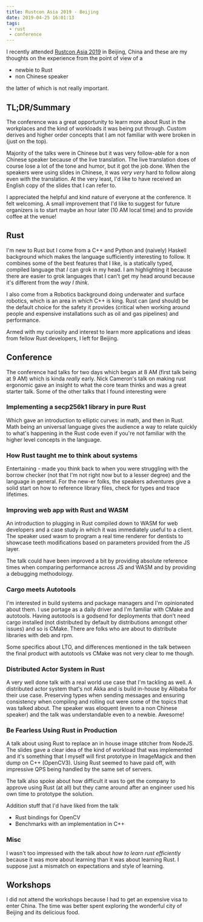 ```yaml
---
title: Rustcon Asia 2019 - Beijing
date: 2019-04-25 16:01:13
tags:
 - rust
 - conference
---
```


I recently attended [Rustcon Asia 2019](https://rustcon.asia) in Beijing, China
and these are my thoughts on the experience from the point of view of a

* newbie to Rust
* non Chinese speaker

the latter of which is not really important.

## TL;DR/Summary

The conference was a great opportunity to learn more about Rust in the
workplaces and the kind of workloads it was being put through. Custom derives
and higher order concepts that I am not familiar with were broken in (just on
the top).

Majority of the talks were in Chinese but it was very follow-able for a non
Chinese speaker because of the live translation. The live translation does of
course lose a lot of the tone and humor, but it got the job done. When the
speakers were using slides in Chinese, it was *very very* hard to follow along
even with the translation. At the very least, I'd like to have received an
English copy of the slides that I can refer to.

I appreciated the helpful and kind nature of everyone at the conference. It felt
welcoming. A small improvement that I'd like to suggest for future organizers is
to start maybe an hour later (10 AM local time) and to provide
coffee at the venue!

## Rust

I'm new to Rust but I come from a C++ and Python and (naively) Haskell
background which makes the language sufficiently interesting to follow. It
combines some of the best features that I like, is a statically typed, compiled
language that *I* can grok in my head. I am highlighting it because there are
easier to grok languages that I can't get my head around because it's different
from the *way I think*.

I also come from a Robotics background doing underwater and surface robotics,
which is an area in which C++ is king. Rust can (and should) be the default
choice for the safety it provides (critical when working around people and
expensive installations such as oil and gas pipelines) and performance.

Armed with my curiosity and interest to learn more applications and ideas from
fellow Rust developers, I left for Beijing.

## Conference

The conference had talks for two days which began at 8 AM (first talk being at
9 AM) which is kinda *really* early. Nick Cameron's talk on making rust
ergonomic gave an insight to what the core team thinks and was a great starter
talk. Some of the other talks that I found interesting were

### Implementing a secp256k1 library in pure Rust

Which gave an introduction to elliptic curves: in math, and then in Rust. Math
being an universal language gives the audience a way to relate quickly to what's
happening in the Rust code even if you're not familiar with the higher level
concepts in the language.

### How Rust taught me to think about systems

Entertaining - made you think back to when you were struggling with the borrow
checker (not that I'm not right now but to a lesser degree) and the language in
general. For the new-er folks, the speakers adventures give a solid start on how
to reference library files, check for types and trace lifetimes.

### Improving web app with Rust and WASM

An introduction to plugging in Rust compiled down to WASM for web developers and
a case study in which it was immediately useful to a client. The speaker used
wasm to program a real time renderer for dentists to showcase teeth
modifications based on parameters provided from the JS layer.

The talk could have been improved a bit by providing absolute reference times
when comparing performance across JS and WASM and by providing a debugging
methodology.

### Cargo meets Autotools

I'm interested in build systems and package managers and I'm opinionated about
them. I use portage as a daily driver and I'm familiar with CMake and autotools.
Having autotools is a godsend for deployments that don't need cargo installed
(not distributed by default by distributions amongst other issues) and so is
CMake. There are folks who are about to distribute libraries with deb and rpm.

Some specifics about LTO, and differences mentioned in the talk between the
final product with autotools vs CMake was not very clear to me though.

### Distributed Actor System in Rust

A very well done talk with a real world use case that I'm tackling as well. A
distributed actor system that's not Akka and is build in-house by Alibaba for
their use case. Preserving types when sending messages and ensuring consistency
when compiling and rolling out were some of the topics that was talked
about. The speaker was eloquent (even to a non Chinese speaker) and the talk was
understandable even to a newbie. Awesome!

### Be Fearless Using Rust in Production

A talk about using Rust to replace an in house image stitcher from NodeJS. The
slides gave a clear idea of the kind of workload that was implemented and it's
something that I myself will first prototype in ImageMagick and then dump on C++
(OpenCV3). Using Rust seemed to have paid off, with impressive QPS being handled
by the same set of servers.

The talk also spoke about how difficult it was to get the company to approve
using Rust (at all) but they came around after an engineer used his own time to
prototype the solution.

Addition stuff that I'd have liked from the talk

* Rust bindings for OpenCV
* Benchmarks with an implementation in C++

### Misc

I wasn't too impressed with the talk about _how to learn rust efficiently_
because it was more about learning than it was about learning Rust. I suppose
just a mismatch on expectations and style of learning.

## Workshops

I did not attend the workshops because I had to get an expensive visa to enter
China. The time was better spent exploring the wonderful city of Beijing and
its delicious food.

